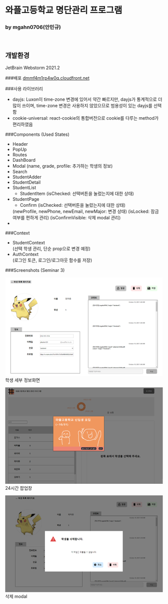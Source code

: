 # 와플고등학교 명단관리 프로그램
### by mgahn0706(안민규)

<br>

## 개발환경
JetBrain Webstorm  2021.2 <br>

###배포
<a href="https://dmmf4m1rp4w0q.cloudfront.net">dmmf4m1rp4w0q.cloudfront.net</a>

###사용 라이브러리
<ul>
    <li>dayjs: Luxon이 time-zone 변경에 있어서 약간 빠르지만, dayjs가 통계적으로 더 많이 쓰이며, time-zone 변경은 사용하지 않았으므로 범용성이 있는 dayjs를 선택함</li>
    <li>cookie-universal: react-cookie의 통합버전으로 cookie를 다루는 method가 편리하였음</li>
</ul>


###Components (Used States)
<ul> 
    <li> Header </li>
    <li> PopUp </li>
    <li> Routes </li>
    <li> DashBoard </li>
    <li> Modal (name, grade, profile: 추가하는 학생의 정보)</li>
    <li> Search</li>
    <li> StudentAdder</li>
    <li> StudentDetail</li>
    <li> StudentList
        <ul>
            <li>StudentItem (isChecked: 선택버튼을 눌렀는지에 대한 상태)</li>
        </ul>
    </li>
    <li> StudentPage
<ul>
            <li>Confirm (isChecked: 선택버튼을 눌렀는지에 대한 상태)</li>
        </ul></li> (newProfile, newPhone, newEmail, newMajor: 변경 상태)
(isLocked: 잠금 여부를 편하게 관리)
(isConfirmVisible: 삭제 modal 관리)
<li> </li>

</ul>

###Context

<ul>
    <li>StudentContext</li> (선택 학생 관리, 단순 prop으로 변경 예정)
    <li>AuthContext</li> (로그인 토큰, 로그인/로그아웃 함수를 저장)
</ul>




###Screenshots (Seminar 3)




![screenshot](./img/detail.png)
학생 세부 정보화면


![screenshot](./img/popUp.png)
24시간 팝업창


![screenshot](./img/delete.PNG)
삭제 modal




